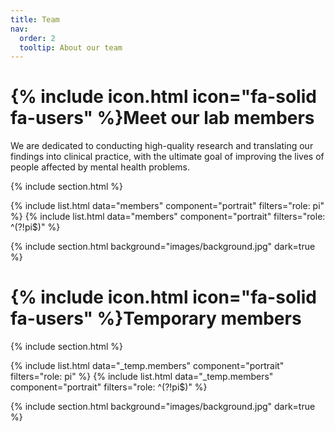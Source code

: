 ```yaml
---
title: Team
nav:
  order: 2
  tooltip: About our team
---
```


# {% include icon.html icon="fa-solid fa-users" %}Meet our lab members

We are dedicated to conducting high-quality research and translating our 
findings into clinical practice, with the ultimate goal of improving the lives 
of people affected by mental health problems.

{% include section.html %}

{% include list.html data="members" component="portrait" filters="role: pi" %}
{% include list.html data="members" component="portrait" filters="role: ^(?!pi$)" %}

{% include section.html background="images/background.jpg" dark=true %}

# {% include icon.html icon="fa-solid fa-users" %}Temporary members

{% include section.html %}

{% include list.html data="_temp.members" component="portrait" filters="role: pi" %}
{% include list.html data="_temp.members" component="portrait" filters="role: ^(?!pi$)" %}

{% include section.html background="images/background.jpg" dark=true %}

